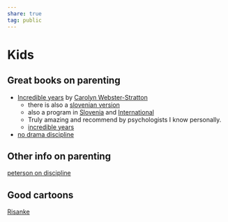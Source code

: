 ```yaml
---  
share: true  
tag: public  
---  
```

# Kids  
  
## Great books on parenting  
- [Incredible years](https://www.amazon.com/Incredible-Years-Trouble-Shooting-Parents-Children/dp/1892222043) by  [Carolyn Webster-Stratton](https://www.amazon.com/Carolyn-Webster-Stratton/e/B001HMNNEK/ref=dp_byline_cont_book_1)  
    - there is also a [slovenian version](https://www.bukla.si/knjigarna/psihologija-in-psihiatrija/neverjetna-leta.html)  
    - also a program in [Slovenia](https://neverjetna-leta.si/) and [International](https://incredibleyears.com/)  
    - Truly amazing and recommend by psychologists I know personally.  
    - [incredible years](./incredible%20years.md)  
- [no drama discipline](./no-drama-discipline.md)  
  
## Other info on parenting  
[peterson on discipline](./peterson-on-discipline.md)  
  
## Good cartoons  
[Risanke](./Risanke.md)